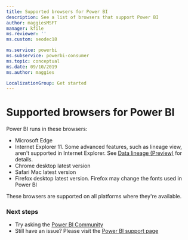 ```yaml
---
title: Supported browsers for Power BI
description: See a list of browsers that support Power BI
author: maggiesMSFT
manager: kfile
ms.reviewer: ''
ms.custom: seodec18

ms.service: powerbi
ms.subservice: powerbi-consumer
ms.topic: conceptual
ms.date: 09/10/2019
ms.author: maggies

LocalizationGroup: Get started
---
```

# Supported browsers for Power BI
Power BI runs in these browsers:

- Microsoft Edge
- Internet Explorer 11. Some advanced features, such as lineage view, aren't supported in Internet Explorer. See [Data lineage (Preview)](../service-data-lineage.md) for details.
- Chrome desktop latest version
- Safari Mac latest version
- Firefox desktop latest version. Firefox may change the fonts used in Power BI 

These browsers are supported on all platforms where they're available.

### Next steps
* Try asking the [Power BI Community](http://community.powerbi.com/)
* Still have an issue? Please visit the [Power BI support page](https://powerbi.microsoft.com/support/)


